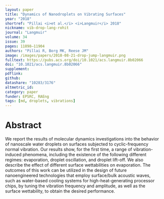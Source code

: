 ```yaml
---
layout: paper
title: "Dynamics of Nanodroplets on Vibrating Surfaces"
year: "2018"
shortref: "Pillai <i>et al.</i> <i>Langmuir</i> 2018"
nickname: vib-drop-lang-rohit
journal: "Langmuir"
volume: 34
issue: 39
pages: 11898–11904
authors: "Pillai R, Borg MK, Reese JM"
image: /images/papers/2018-08-21-drop-jump-langmuir.png
fulltext: https://pubs.acs.org/doi/10.1021/acs.langmuir.8b02066
doi: "10.1021/acs.langmuir.8b02066" 
supplement: 
pdflink: 
github:
datashare: "10283/3176"
altmetric_id: 
category: paper
funder: EPSRC, RAEng
tags: [md, droplets, vibrations]
---
```


# Abstract 

We report the results of molecular dynamics investigations into the behavior of nanoscale water droplets on surfaces subjected to cyclic-frequency normal vibration. Our results show, for the first time, a range of vibration-induced phenomena, including the existence of the following different regimes: evaporation, droplet oscillation, and droplet lift-off. We also describe the effect of different surface wettabilities on evaporation. The outcomes of this work can be utilized in the design of future nanoengineered technologies that employ surface/bulk acoustic waves, such as water-based cooling systems for high-heat-generating processor chips, by tuning the vibration frequency and amplitude, as well as the surface wettability, to obtain the desired performance.
